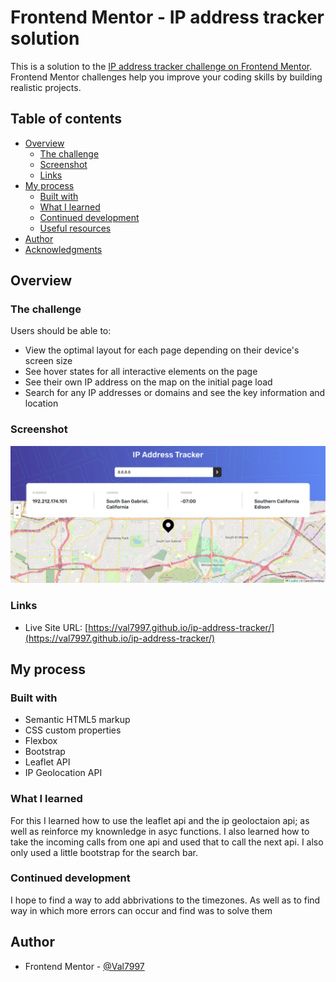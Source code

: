 # Frontend Mentor - IP address tracker solution

This is a solution to the [IP address tracker challenge on Frontend Mentor](https://www.frontendmentor.io/challenges/ip-address-tracker-I8-0yYAH0). Frontend Mentor challenges help you improve your coding skills by building realistic projects.

## Table of contents

- [Overview](#overview)
  - [The challenge](#the-challenge)
  - [Screenshot](#screenshot)
  - [Links](#links)
- [My process](#my-process)
  - [Built with](#built-with)
  - [What I learned](#what-i-learned)
  - [Continued development](#continued-development)
  - [Useful resources](#useful-resources)
- [Author](#author)
- [Acknowledgments](#acknowledgments)

## Overview

### The challenge

Users should be able to:

- View the optimal layout for each page depending on their device's screen size
- See hover states for all interactive elements on the page
- See their own IP address on the map on the initial page load
- Search for any IP addresses or domains and see the key information and location

### Screenshot

![](./images/Screenshot%202022-09-25%20at%2017-49-43%20Frontend%20Mentor%20IP%20Address%20Tracker.png)

### Links

- Live Site URL: [https://val7997.github.io/ip-address-tracker/](https://val7997.github.io/ip-address-tracker/)

## My process

### Built with

- Semantic HTML5 markup
- CSS custom properties
- Flexbox
- Bootstrap
- Leaflet API
- IP Geolocation API

### What I learned

For this I learned how to use the leaflet api and the ip geoloctaion api; as well as reinforce my knownledge in asyc functions. I also learned how to take the incoming calls from one api and used that to call the next api. I also only used a little bootstrap for the search bar.

### Continued development

I hope to find a way to add abbrivations to the timezones. As well as to find way in which more errors can occur and find was to solve them

## Author

- Frontend Mentor - [@Val7997](https://www.frontendmentor.io/profile/Val7997)
